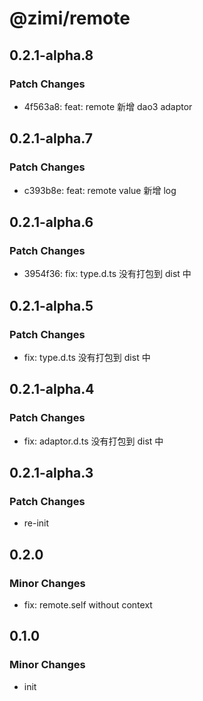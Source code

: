 # @zimi/remote

## 0.2.1-alpha.8

### Patch Changes

- 4f563a8: feat: remote 新增 dao3 adaptor

## 0.2.1-alpha.7

### Patch Changes

- c393b8e: feat: remote value 新增 log

## 0.2.1-alpha.6

### Patch Changes

- 3954f36: fix: type.d.ts 没有打包到 dist 中

## 0.2.1-alpha.5

### Patch Changes

- fix: type.d.ts 没有打包到 dist 中

## 0.2.1-alpha.4

### Patch Changes

- fix: adaptor.d.ts 没有打包到 dist 中

## 0.2.1-alpha.3

### Patch Changes

- re-init

## 0.2.0

### Minor Changes

- fix: remote.self without context

## 0.1.0

### Minor Changes

- init
